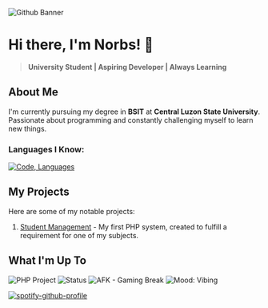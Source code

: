 ![Github Banner](https://github.com/user-attachments/assets/2ab9f023-43b1-4d27-b8c8-9a1a5e55a98d)
# Hi there, I'm Norbs! 👋
> **University Student | Aspiring Developer | Always Learning**
> 
## About Me
I'm currently pursuing my degree in **BSIT** at **Central Luzon State University**. Passionate about programming and constantly challenging myself to learn new things.

### Languages I Know:
[![Code, Languages](https://skillicons.dev/icons?i=html,css,php,java,c)](https://skillicons.dev)

## My Projects
Here are some of my notable projects:
1. [Student Management](https://github.com/Norezy/StudentManagement) - My first PHP system, created to fulfill a requirement for one of my subjects.

## What I'm Up To
![PHP Project](https://img.shields.io/badge/Working_On-New_PHP_System-777BB4?style=for-the-badge&logo=php&logoColor=white&labelColor=000000) ![Status](https://img.shields.io/badge/Currently-Online-brightgreen?style=for-the-badge&labelColor=000000) ![AFK - Gaming Break](https://img.shields.io/badge/AFK-Gaming%20Break-orange?style=for-the-badge&logo=steam&logoColor=white) ![Mood: Vibing](https://img.shields.io/badge/Mood-Vibing-blueviolet?style=for-the-badge&logo=disqus&logoColor=white)

[![spotify-github-profile](https://spotify-github-profile.kittinanx.com/api/view?uid=9jmvci8p9jmi8kaogxh583vyk&cover_image=true&theme=default&show_offline=false&background_color=121212&interchange=false)](https://github.com/kittinan/spotify-github-profile)











